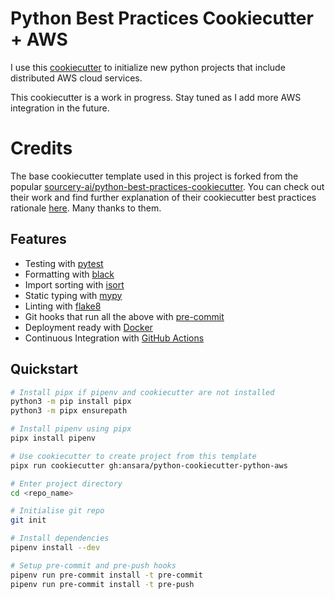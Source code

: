 # Python Best Practices Cookiecutter + AWS
I use this [cookiecutter](https://github.com/audreyr/cookiecutter) to initialize new python projects that include distributed AWS cloud services.

This cookiecutter is a work in progress. Stay tuned as I add more AWS integration in the future.


# Credits
The base cookiecutter template used in this project is forked from the popular [sourcery-ai/python-best-practices-cookiecutter](https://github.com/sourcery-ai/python-best-practices-cookiecutter). You can check out their work and find further explanation of their cookiecutter best practices rationale [here](https://sourcery.ai/blog/python-best-practices/). Many thanks to them.


## Features
- Testing with [pytest](https://docs.pytest.org/en/latest/)
- Formatting with [black](https://github.com/psf/black)
- Import sorting with [isort](https://github.com/timothycrosley/isort)
- Static typing with [mypy](http://mypy-lang.org/)
- Linting with [flake8](http://flake8.pycqa.org/en/latest/)
- Git hooks that run all the above with [pre-commit](https://pre-commit.com/)
- Deployment ready with [Docker](https://docker.com/)
- Continuous Integration with [GitHub Actions](https://github.com/features/actions)

## Quickstart
```sh
# Install pipx if pipenv and cookiecutter are not installed
python3 -m pip install pipx
python3 -m pipx ensurepath

# Install pipenv using pipx
pipx install pipenv

# Use cookiecutter to create project from this template
pipx run cookiecutter gh:ansara/python-cookiecutter-python-aws

# Enter project directory
cd <repo_name>

# Initialise git repo
git init

# Install dependencies
pipenv install --dev

# Setup pre-commit and pre-push hooks
pipenv run pre-commit install -t pre-commit
pipenv run pre-commit install -t pre-push
```
